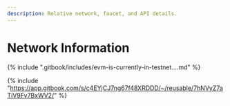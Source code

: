```yaml
---
description: Relative network, faucet, and API details.
---
```


# Network Information

{% include ".gitbook/includes/evm-is-currently-in-testnet....md" %}

{% include "https://app.gitbook.com/s/c4EYjCJ7ng67f48XRDDD/~/reusable/7hNVyZ7aTiV9Fv7BxWV2/" %}
